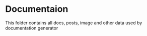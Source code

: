 # Documentaion

This folder contains all docs, posts, image and other data used by documentation generator